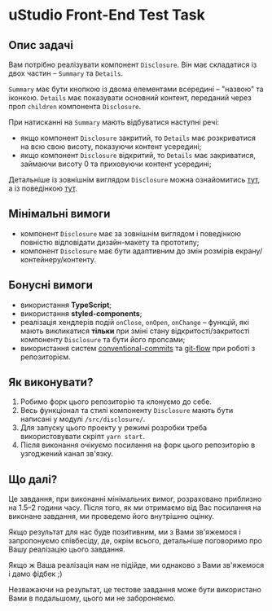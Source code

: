 # uStudio Front-End Test Task

## Опис задачі

Вам потрібно реалізувати компонент `Disclosure`.
Він має складатися із двох частин – `Summary` та `Details`.

`Summary` має бути кнопкою із двома елементами всередині – "назвою" та іконкою.
`Details` має показувати основний контент, переданий через проп `children` компонента
`Disclosure`.

При натисканні на `Summary` мають відбуватися наступні речі:
- якщо компонент `Disclosure` закритий, то `Details` має розкриватися на всю свою висоту,
  показуючи контент усередині;
- якщо компонент `Disclosure` відкритий, то `Details` має закриватися, займаючи висоту 0
  та приховуючи контент усередині;

Детальніше із зовнішнім виглядом `Disclosure` можна ознайомитись [тут](https://www.figma.com/file/GgdQIStHOE3mAxpk2n18FF/uStudio-Front-End-Test-Task?node-id=0%3A1),
а із поведінкою [тут](https://www.figma.com/proto/GgdQIStHOE3mAxpk2n18FF/uStudio-Front-End-Test-Task?node-id=12%3A2&viewport=642%2C308%2C0.24902625381946564&scaling=min-zoom).

## Мінімальні вимоги

- компонент `Disclosure` має за зовнішнім виглядом і поведінкою повністю відповідати дизайн-макету
  та прототипу;
- компонент `Disclosure` має бути адаптивним до змін розмірів екрану/контейнеру/контенту.

## Бонусні вимоги

- використання **TypeScript**;
- використання **styled-components**;
- реалізація хендлерів подій `onClose`, `onOpen`, `onChange` – функцій, які мають
  викликатися **тільки** при зміні стану відкритості/закритості компоненту `Disclosure` та
  бути його пропсами;
- використання систем [conventional-commits](https://www.conventionalcommits.org/en/v1.0.0/#summary)
  та [git-flow](https://nvie.com/posts/a-successful-git-branching-model/) при роботі з репозиторієм.

## Як виконувати?

1. Робимо форк цього репозиторію та клонуємо до себе.
2. Весь функціонал та стилі компоненту `Disclosure` мають бути написані у модулі `/src/disclosure/`.
3. Для запуску цього проекту у режимі розробки треба використовувати скріпт `yarn start`.
4. Після виконання очікуємо посилання на форк цього репозиторію в узгоджений канал зв'язку.

## Що далі?

Це завдання, при виконанні мінімальних вимог, розраховано приблизно на 1.5–2 години часу.
Після того, як ми отримаємо від Вас посилання на виконане завдання, 
ми проведемо його внутрішню оцінку.

Якщо результат для нас буде позитивним, ми з Вами зв'яжемося і запропонуємо співбесіду, де,
окрім всього, детальніше поговоримо про Вашу реалізацію цього завдання.

Якщо ж Ваша реалізація нам не підійде, ми однаково з Вами зв'яжемося і дамо фідбек ;)

Незважаючи на результат, це тестове завдання може бути використано Вами в подальшому, цього ми
не забороняємо.
